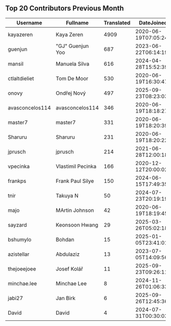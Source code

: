 ## Top 20 Contributors Previous Month ##
|Username|Fullname|Translated|DateJoined|Language|
|--------|--------|----------|----------|-------|
|kayazeren|Kaya Zeren|4909|2020-06-19T07:05:24Z|tr|
|guenjun|"GJ" Guenjun Yoo|687|2023-06-22T06:14:19Z|ko|
|mansil|Manuela Silva|616|2024-04-28T15:52:39.|pt|
|ctlaltdieliet|Tom De Moor|530|2020-06-19T16:30:47Z|nl|
|onovy|Ondřej Nový|497|2025-09-23T08:23:03.|cs|
|avasconcelos114|avasconcelos114|346|2020-06-19T18:18:27Z|ko|
|master7|master7|331|2020-06-19T18:20:39.|pl|
|Sharuru|Sharuru|231|2020-06-19T18:20:22.|zh_Hans|
|jprusch|jprusch|214|2021-06-28T12:00:18.|de|
|vpecinka|Vlastimil Pecinka|166|2020-12-12T20:00:02.|cs|
|frankps|Frank Paul Silye|150|2024-06-15T17:49:35.|nb_NO|
|tnir|Takuya N|50|2024-07-23T20:19:19.|ja|
|majo|MArtin Johnson|42|2020-06-19T18:19:45Z|sv|
|sayzard|Keonsoon Hwang|29|2025-03-26T05:02:18.||
|bshumylo|Bohdan|15|2025-01-05T23:41:01.||
|azistellar|Abdulaziz|13|2023-07-05T14:09:56.|ar|
|thejoeejoee|Josef Kolář|11|2025-09-23T09:26:11.||
|minchae.lee|Minchae Lee|8|2024-11-26T01:06:33.|ko|
|jabi27|Jan Birk|6|2025-09-26T12:45:36.|da|
|David|David|4|2024-07-31T00:30:03.||
